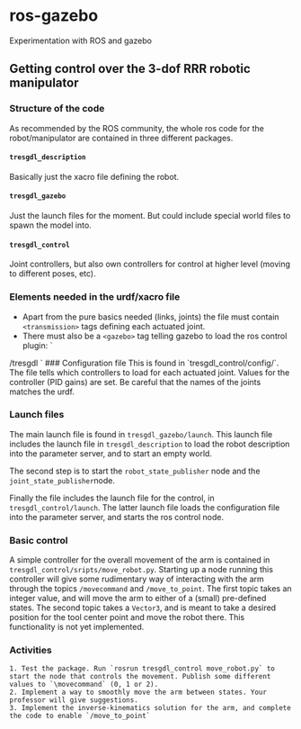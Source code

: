 # ros-gazebo
Experimentation with ROS and gazebo

## Getting control over the 3-dof RRR robotic manipulator

### Structure of the code
As recommended by the ROS community, the whole ros code for the robot/manipulator are contained in three different packages.
#### `tresgdl_description`
Basically just the xacro file defining the robot.
#### `tresgdl_gazebo`
Just the launch files for the moment. But could include special world files to spawn the model into.
#### `tresgdl_control`
Joint controllers, but also own controllers for control at higher level (moving to different poses, etc).

### Elements needed in the urdf/xacro file
  * Apart from the pure basics needed (links, joints) the file must contain `<transmission>` tags defining each actuated joint.
  * There must also be a `<gazebo>` tag telling gazebo to load the ros control plugin:
    `<gazebo>
  <plugin name="gazebo_ros_control" filename="libgazebo_ros_control.so">
    <robotNamespace>/tresgdl</robotNamespace> 
  </plugin>
   </gazebo>`
### Configuration file
This is found in `tresgdl_control/config/`. The file tells which controllers to load for each actuated joint. Values for the controller (PID gains) are set. Be careful that the names of the joints matches the urdf.

### Launch files
The main launch file is found in `tresgdl_gazebo/launch`. This launch file includes the launch file in `tresgdl_description` to load the robot description into the parameter server, and to start an empty world. 

The second step is to start the `robot_state_publisher` node and the `joint_state_publisher`node.

Finally the file includes the launch file for the control, in `tresgdl_control/launch`. The latter launch file loads the configuration file into the parameter server, and starts the ros control node. 

### Basic control 
A simple controller for the overall movement of the arm is contained in `tresgdl_control/sripts/move_robot.py`. Starting up a node running this controller will give some rudimentary way of interacting with the arm through the topics `/movecommand` and `/move_to_point`. The first topic takes an integer value, and will move the arm to either of a (small) pre-defined states. The second topic takes a `Vector3`, and is meant to take a desired position for the tool center point and move the robot there. This functionality is not yet implemented. 

### Activities
	1. Test the package. Run `rosrun tresgdl_control move_robot.py` to start the node that controls the movement. Publish some different values to `\movecommand` (0, 1 or 2).
	2. Implement a way to smoothly move the arm between states. Your professor will give suggestions.
	3. Implement the inverse-kinematics solution for the arm, and complete the code to enable `/move_to_point`
